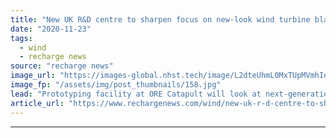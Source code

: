 ```yaml
---
title: "New UK R&D centre to sharpen focus on new-look wind turbine blades"
date: "2020-11-23"
tags: 
  - wind
  - recharge news
source: "recharge news"
image_url: "https://images-global.nhst.tech/image/L2dteUhmL0MxTUpMVmhIeWk1VjkwdDNrNE1YWEREUThTM0VzZDZ0Ym41Yz0=/nhst/binary/2d5172e1a8135912e2c9f881396bd064"
image_fp: "/assets/img/post_thumbnails/158.jpg"
lead: "Prototyping facility at ORE Catapult will look at next-generation designs improved by 3D printing, environmentally sustainable materials and technology 'add-ons'"
article_url: "https://www.rechargenews.com/wind/new-uk-r-d-centre-to-sharpen-focus-on-new-look-wind-turbine-blades/2-1-917127"
---
```


---
